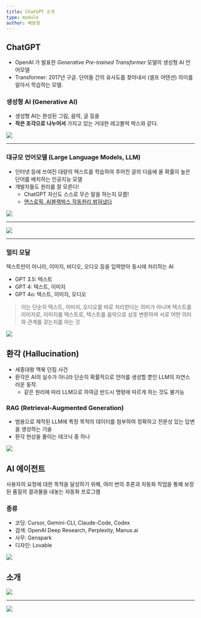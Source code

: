 ```yaml
---
title: ChatGPT 소개
type: module
author: 배문형
---
```


## ChatGPT

- OpenAI 가 발표한 *Generative Pre-trained Transformer* 모델의 생성형 AI 언어모델
- Transformer: 2017년 구글. 단어들 간의 유사도를 찾아내서 (셀프 어텐션) 의미를 알아서 학습하는 모델. 

### 생성형 AI (Generative AI)

- 생성형 AI는 완성된 그림, 음악, 글 등을
- **작은 조각으로 나누어서** 가지고 있는 거대한 레고블럭 박스와 같다.

![](../attachments/chatgpt-lego.png)

---

### 대규모 언어모델 (Large Language Models, LLM)

- 인터넷 등에 쓰여진 대량의 텍스트를 학습하여 주어진 글의 다음에 올 확률이 높은 단어를 배치하는 인공지능 모델
- 개발자들도 원리를 잘 모른다!
	- ChatGPT 자신도 스스로 무슨 말을 하는지 모름!
	- [앤스로픽, AI블랙박스 작동원리 밝혀냈다](https://www.mk.co.kr/news/it/11021534)

![](../attachments/chatgpt-words-rate.png)

---

![](../attachments/chatgpt-pearl-earrings.png)

---

### 멀티 모달

텍스트만이 아니라, 이미지, 비디오, 오디오 등을 입력받아 동시에 처리하는 AI
- GPT 3.5: 텍스트
- GPT 4: 텍스트, 이미지
- GPT 4o: 텍스트, 이미지, 오디오

> 이는 단순히 텍스트, 이미지, 오디오를 따로 처리한다는 의미가 아니며 텍스트를 이미지로, 이미지를 텍스트로, 텍스트를 음악으로 상호 변환하며 서로 어떤 의미와 관계를 갖는지를 아는 것

![](../attachments/chatgpt-multi-modal.png)

## 환각 (Hallucination)

- 세종대왕 맥북 던짐 사건
- 환각은 AI의 실수가 아니라 단순히 확률적으로 언어를 생성할 뿐인 LLM의 자연스러운 동작.
	- 같은 원리에 따라 LLM으로 하여금 반드시 명령에 따르게 하는 것도 불가능

### RAG (Retrieval-Augmented Generation)

- 범용으로 제작된 LLM에 특정 목적의 데이터를 첨부하여 정확하고 전문성 있는 답변을 생성하는 기술
- 환각 현상을 줄이는 테크닉 중 하나

![](../attachments/gpt-hallucination.jpg)

## AI 에이전트

사용자의 요청에 대한 목적을 달성하기 위해, 여러 번의 추론과 자동화 작업을 통해 보장된 품질의 결과물을 내놓는 자동화 프로그램

### 종류

- 코딩: Cursor, Gemini-CLI, Claude-Code, Codex
- 검색: OpenAI Deep Research, Perplexity, Manus.ai
- 사무: Genspark
- 디자인: Lovable

![](../attachments/chatgpt-agents.png)

## 소개

![](../attachments/chatgpt-gpt_models.png)

---

![](../attachments/chatgpt-the_gpt_family.png)
